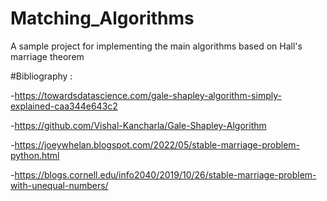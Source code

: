 # Matching_Algorithms
A sample project for implementing the main algorithms based on Hall's marriage theorem

#Bibliography :

-https://towardsdatascience.com/gale-shapley-algorithm-simply-explained-caa344e643c2

-https://github.com/Vishal-Kancharla/Gale-Shapley-Algorithm

-https://joeywhelan.blogspot.com/2022/05/stable-marriage-problem-python.html

-https://blogs.cornell.edu/info2040/2019/10/26/stable-marriage-problem-with-unequal-numbers/
